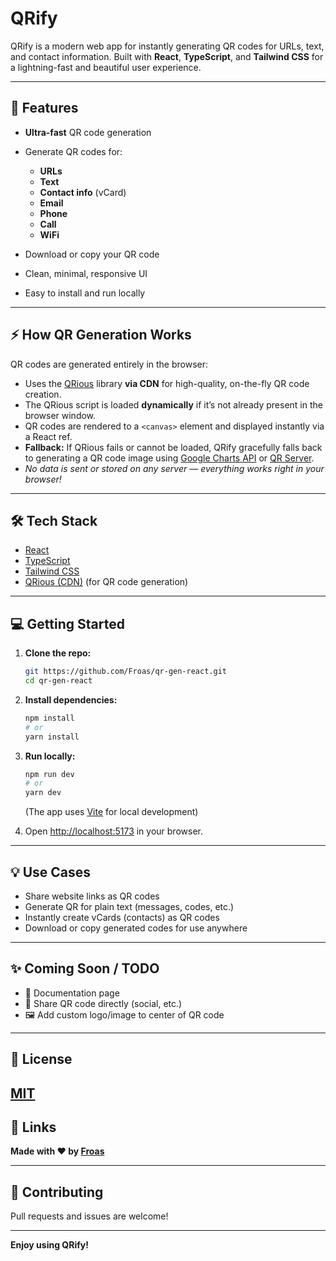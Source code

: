# QRify

QRify is a modern web app for instantly generating QR codes for URLs, text, and contact information. Built with **React**, **TypeScript**, and **Tailwind CSS** for a lightning-fast and beautiful user experience.

---

## 🚀 Features

* **Ultra-fast** QR code generation
* Generate QR codes for:
  * **URLs**
  * **Text**
  * **Contact info** (vCard)
  * **Email**
  * **Phone**
  * **Call**
  * **WiFi**

* Download or copy your QR code
* Clean, minimal, responsive UI
* Easy to install and run locally

---

## ⚡️ How QR Generation Works

QR codes are generated entirely in the browser:

* Uses the [QRious](https://github.com/neocotic/qrious) library **via CDN** for high-quality, on-the-fly QR code creation.
* The QRious script is loaded **dynamically** if it’s not already present in the browser window.
* QR codes are rendered to a `<canvas>` element and displayed instantly via a React ref.
* **Fallback:** If QRious fails or cannot be loaded, QRify gracefully falls back to generating a QR code image using [Google Charts API](https://developers.google.com/chart/infographics/docs/qr_codes) or [QR Server](https://goqr.me/api/).
* *No data is sent or stored on any server — everything works right in your browser!*


---

## 🛠️ Tech Stack

* [React](https://react.dev/)
* [TypeScript](https://www.typescriptlang.org/)
* [Tailwind CSS](https://tailwindcss.com/)
* [QRious (CDN)](https://cdnjs.com/libraries/qrious) (for QR code generation)
---

## 💻 Getting Started

1. **Clone the repo:**

   ```sh
   git https://github.com/Froas/qr-gen-react.git
   cd qr-gen-react
   ```
2. **Install dependencies:**

   ```sh
   npm install
   # or
   yarn install
   ```
3. **Run locally:**

   ```sh
   npm run dev
   # or
   yarn dev
   ```
   (The app uses [Vite](https://vite.dev) for local development)
4. Open [http://localhost:5173](http://localhost:5173) in your browser.

---

## 💡 Use Cases

* Share website links as QR codes
* Generate QR for plain text (messages, codes, etc.)
* Instantly create vCards (contacts) as QR codes
* Download or copy generated codes for use anywhere

---

## ✨ Coming Soon / TODO

* 📖 Documentation page
* 📲 Share QR code directly (social, etc.)
* 🖼️ Add custom logo/image to center of QR code

---

## 📄 License

[MIT](LICENSE)
---

## 🔗 Links

**Made with ❤️ by [Froas](https://github.com/Froas)**

---

## 🙌 Contributing

Pull requests and issues are welcome!

---

**Enjoy using QRify!**
